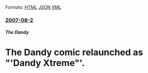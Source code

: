 
Formats: [HTML](/news/2007/08/2/the-dandy-comic-relaunched-as-dandy-xtreme.html)  [JSON](/news/2007/08/2/the-dandy-comic-relaunched-as-dandy-xtreme.json)  [XML](/news/2007/08/2/the-dandy-comic-relaunched-as-dandy-xtreme.xml)  

### [2007-08-2](/news/2007/08/2/index.md)

##### The Dandy
#  The Dandy comic relaunched as "'Dandy Xtreme"'.



